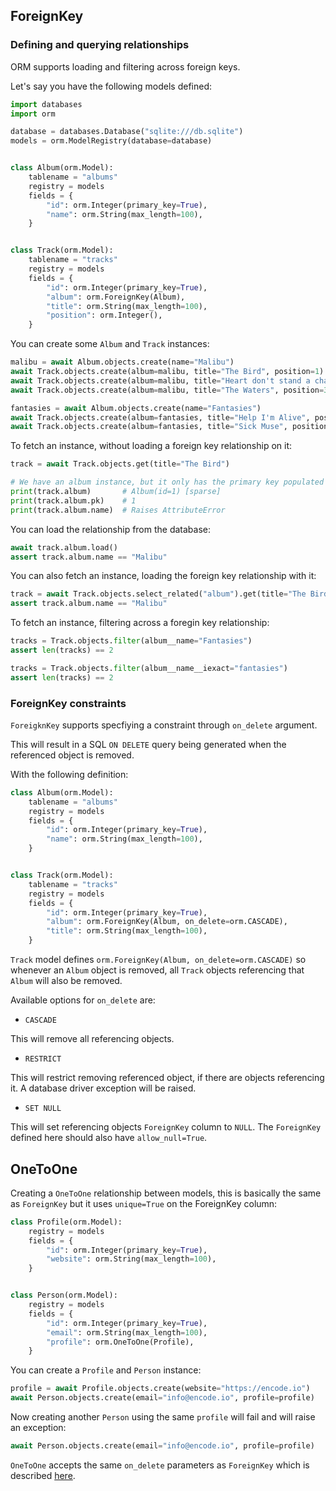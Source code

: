 ## ForeignKey

### Defining and querying relationships

ORM supports loading and filtering across foreign keys.

Let's say you have the following models defined:

```python
import databases
import orm

database = databases.Database("sqlite:///db.sqlite")
models = orm.ModelRegistry(database=database)


class Album(orm.Model):
    tablename = "albums"
    registry = models
    fields = {
        "id": orm.Integer(primary_key=True),
        "name": orm.String(max_length=100),
    }


class Track(orm.Model):
    tablename = "tracks"
    registry = models
    fields = {
        "id": orm.Integer(primary_key=True),
        "album": orm.ForeignKey(Album),
        "title": orm.String(max_length=100),
        "position": orm.Integer(),
    }
```

You can create some `Album` and `Track` instances:

```python
malibu = await Album.objects.create(name="Malibu")
await Track.objects.create(album=malibu, title="The Bird", position=1)
await Track.objects.create(album=malibu, title="Heart don't stand a chance", position=2)
await Track.objects.create(album=malibu, title="The Waters", position=3)

fantasies = await Album.objects.create(name="Fantasies")
await Track.objects.create(album=fantasies, title="Help I'm Alive", position=1)
await Track.objects.create(album=fantasies, title="Sick Muse", position=2)
```

To fetch an instance, without loading a foreign key relationship on it:

```python
track = await Track.objects.get(title="The Bird")

# We have an album instance, but it only has the primary key populated
print(track.album)       # Album(id=1) [sparse]
print(track.album.pk)    # 1
print(track.album.name)  # Raises AttributeError
```

You can load the relationship from the database:

```python
await track.album.load()
assert track.album.name == "Malibu"
```

You can also fetch an instance, loading the foreign key relationship with it:

```python
track = await Track.objects.select_related("album").get(title="The Bird")
assert track.album.name == "Malibu"
```

To fetch an instance, filtering across a foregin key relationship:

```python
tracks = Track.objects.filter(album__name="Fantasies")
assert len(tracks) == 2

tracks = Track.objects.filter(album__name__iexact="fantasies")
assert len(tracks) == 2
```

### ForeignKey constraints

`ForeigknKey` supports specfiying a constraint through `on_delete` argument.

This will result in a SQL `ON DELETE` query being generated when the referenced object is removed.

With the following definition:

```python
class Album(orm.Model):
    tablename = "albums"
    registry = models
    fields = {
        "id": orm.Integer(primary_key=True),
        "name": orm.String(max_length=100),
    }


class Track(orm.Model):
    tablename = "tracks"
    registry = models
    fields = {
        "id": orm.Integer(primary_key=True),
        "album": orm.ForeignKey(Album, on_delete=orm.CASCADE),
        "title": orm.String(max_length=100),
    }
```

`Track` model defines `orm.ForeignKey(Album, on_delete=orm.CASCADE)` so whenever an `Album` object is removed,
all `Track` objects referencing that `Album`  will also be removed.

Available options for `on_delete` are:

* `CASCADE`

This will remove all referencing objects.

* `RESTRICT`

This will restrict removing referenced object, if there are objects referencing it.
A database driver exception will be raised.

* `SET NULL`

This will set referencing objects `ForeignKey` column to `NULL`.
The `ForeignKey` defined here should also have `allow_null=True`.


## OneToOne

Creating a  `OneToOne` relationship between models, this is basically
the same as `ForeignKey` but it uses `unique=True` on the ForeignKey column:

```python
class Profile(orm.Model):
    registry = models
    fields = {
        "id": orm.Integer(primary_key=True),
        "website": orm.String(max_length=100),
    }


class Person(orm.Model):
    registry = models
    fields = {
        "id": orm.Integer(primary_key=True),
        "email": orm.String(max_length=100),
        "profile": orm.OneToOne(Profile),
    }
```

You can create a `Profile` and `Person` instance:

```python
profile = await Profile.objects.create(website="https://encode.io")
await Person.objects.create(email="info@encode.io", profile=profile)
```

Now creating another `Person` using the same `profile` will fail
and will raise an exception:

```python
await Person.objects.create(email="info@encode.io", profile=profile)
```

`OneToOne` accepts the same `on_delete` parameters as `ForeignKey` which is
described [here](#foreignkey-constraints).
